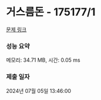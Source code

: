 # 거스름돈 - 175177/1 

[문제 링크](https://level.goorm.io/exam/175177/%EA%B1%B0%EC%8A%A4%EB%A6%84-%EB%8F%88/quiz/1) 

### 성능 요약

메모리: 34.71 MB, 시간: 0.05 ms

### 제출 일자

2024년 07월 05일 13:46:00

